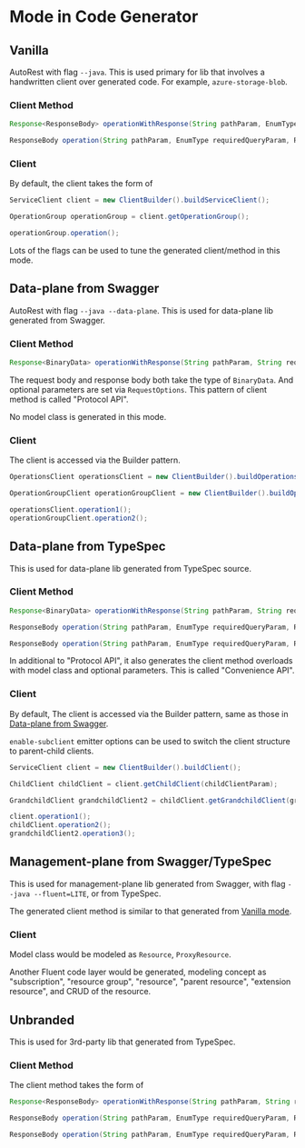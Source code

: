 # Mode in Code Generator

## Vanilla

AutoRest with flag `--java`. This is used primary for lib that involves a handwritten client over generated code. For example, `azure-storage-blob`.

### Client Method

```java
Response<ResponseBody> operationWithResponse(String pathParam, EnumType requiredQueryParam, RequestBody body, EnumType optionalQueryParam, String optionalHeaderParam, Context context);

ResponseBody operation(String pathParam, EnumType requiredQueryParam, RequestBody body);
```

### Client

By default, the client takes the form of

```java
ServiceClient client = new ClientBuilder().buildServiceClient();

OperationGroup operationGroup = client.getOperationGroup();

operationGroup.operation();
```

Lots of the flags can be used to tune the generated client/method in this mode.

## Data-plane from Swagger

AutoRest with flag `--java --data-plane`. This is used for data-plane lib generated from Swagger.

### Client Method

```java
Response<BinaryData> operationWithResponse(String pathParam, String requiredQueryParam, BinaryData body, RequestOptions requestOptions);
```

The request body and response body both take the type of `BinaryData`. And optional parameters are set via `RequestOptions`. This pattern of client method is called "Protocol API".

No model class is generated in this mode.

### Client

The client is accessed via the Builder pattern.

```java
OperationsClient operationsClient = new ClientBuilder().buildOperationsClient();

OperationGroupClient operationGroupClient = new ClientBuilder().buildOperationGroupClient();

operationsClient.operation1();
operationGroupClient.operation2();
```

## Data-plane from TypeSpec

This is used for data-plane lib generated from TypeSpec source.

### Client Method

```java
Response<BinaryData> operationWithResponse(String pathParam, String requiredQueryParam, BinaryData body, RequestOptions requestOptions);

ResponseBody operation(String pathParam, EnumType requiredQueryParam, RequestBody body);

ResponseBody operation(String pathParam, EnumType requiredQueryParam, RequestBody body, EnumType optionalQueryParam, String optionalHeaderParam);
```

In additional to "Protocol API", it also generates the client method overloads with model class and optional parameters. This is called "Convenience API".

### Client

By default, The client is accessed via the Builder pattern, same as those in [Data-plane from Swagger](#data-plane-from-swagger).

`enable-subclient` emitter options can be used to switch the client structure to parent-child clients.

```java
ServiceClient client = new ClientBuilder().buildClient();

ChildClient childClient = client.getChildClient(childClientParam);

GrandchildClient grandchildClient2 = childClient.getGrandchildClient(grandclientParam);

client.operation1();
childClient.operation2();
grandchildClient2.operation3();
```

## Management-plane from Swagger/TypeSpec

This is used for management-plane lib generated from Swagger, with flag `--java --fluent=LITE`, or from TypeSpec.

The generated client method is similar to that generated from [Vanilla mode](#vanilla).

### Client

Model class would be modeled as `Resource`, `ProxyResource`.

Another Fluent code layer would be generated, modeling concept as "subscription", "resource group", "resource", "parent resource", "extension resource", and CRUD of the resource.

## Unbranded

This is used for 3rd-party lib that generated from TypeSpec.

### Client Method

The client method takes the form of
```java
Response<ResponseBody> operationWithResponse(String pathParam, String requiredQueryParam, BinaryData body, RequestOptions requestOptions);

ResponseBody operation(String pathParam, EnumType requiredQueryParam, RequestBody body);

ResponseBody operation(String pathParam, EnumType requiredQueryParam, RequestBody body, EnumType optionalQueryParam, String optionalHeaderParam);
```
